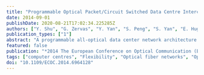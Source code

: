 ```yaml
---
title: "Programmable Optical Packet/Circuit Switched Data Centre Interconnects: Traffic Modeling and Evaluation"
date: 2014-09-01
publishDate: 2020-08-21T17:02:34.225285Z
authors: ["Y. Shu", "G. Zervas", "Y. Yan", "S. Peng", "S. Yan", "E. Hugues-salas", "D. Simeonidou"]
publication_types: ["1"]
abstract: "A programmable all-optical data center network architecture with great scalability and flexibility is proposed and evaluated by a statistic data center traffic model to obtain the best utilization efficiency for optical packet/circuit switched network."
featured: false
publication: "*2014 The European Conference on Optical Communication (ECOC)*"
tags: ["computer centres", "Flexibility", "Optical fiber networks", "Optical fibers", "optical interconnections", "optical packet switching", "optical packet/circuit switched network", "optical switches", "packet switching", "programmable all-optical data center network architecture", "programmable circuits", "Scalability", "Servers", "statistic data center traffic model", "traffic"]
doi: "10.1109/ECOC.2014.6964128"
---
```



